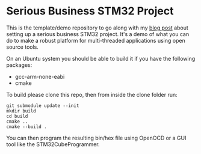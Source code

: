 # Serious Business STM32 Project

This is the template/demo repository to go along with my [blog post](https://nathandumont.com/serious-business-stm32-development) about setting up a serious business STM32 project.  It's a demo of what you can do to make a robust platform for multi-threaded applications using open source tools.

On an Ubuntu system you should be able to build it if you have the following packages:

* gcc-arm-none-eabi
* cmake

To build please clone this repo, then from inside the clone folder run:

    git submodule update --init
    mkdir build
    cd build
    cmake ..
    cmake --build .

You can then program the resulting bin/hex file using OpenOCD or a GUI tool like the STM32CubeProgrammer.

